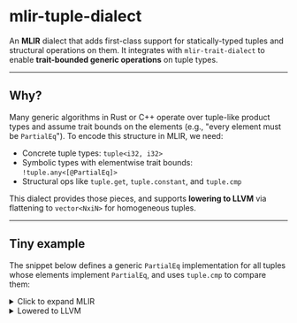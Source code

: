 # mlir-tuple-dialect

An **MLIR** dialect that adds first-class support for statically-typed tuples and structural operations on them. It integrates with `mlir-trait-dialect` to enable **trait-bounded generic operations** on tuple types.

---
## Why?
Many generic algorithms in Rust or C++ operate over tuple-like product types and assume trait bounds on the elements (e.g., "every element must be `PartialEq`"). To encode this structure in MLIR, we need:

- Concrete tuple types: `tuple<i32, i32>`
- Symbolic types with elementwise trait bounds: `!tuple.any<[@PartialEq]>`
- Structural ops like `tuple.get`, `tuple.constant`, and `tuple.cmp`

This dialect provides those pieces, and supports **lowering to LLVM** via flattening to `vector<NxiN>` for homogeneous tuples.

---
## Tiny example

The snippet below defines a generic `PartialEq` implementation for all tuples whose elements implement `PartialEq`, and uses `tuple.cmp` to compare them:

<details>
<summary>Click to expand MLIR</summary>

```mlir
trait.trait @PartialEq {
  func.func private @eq(!trait.self, !trait.self) -> i1
}

// generic impl for any tuple whose elements have PartialEq
!T = !tuple.any<[@PartialEq]>
trait.impl @PartialEq for !T {
  func.func private @eq(%a: !T, %b: !T) -> i1 {
    %res = tuple.cmp eq, %a, %b : !T
    return %res : i1
  }
}

// call the generic impl with a concrete type
func.func @check(%x: tuple<i32, i32>, %y: tuple<i32, i32>) -> i1 {
  %r = trait.method.call @PartialEq::@eq<tuple<i32, i32>>(%x, %y)
       : (!trait.self, !trait.self) -> i1 to (tuple<i32, i32>, tuple<i32, i32>) -> i1
  return %r : i1
}
```
</details>

<details>
<summary>Lowered to LLVM</summary>
```
%0 = llvm.extractelement %x[0]
%1 = llvm.extractelement %y[0]
%2 = llvm.call @__trait_PartialEq_impl_i32_eq(%0, %1)
%3 = llvm.extractelement %x[1]
%4 = llvm.extractelement %y[1]
%5 = llvm.call @__trait_PartialEq_impl_i32_eq(%3, %4)
%6 = llvm.and %2, %5
llvm.return %6
```
</details>
